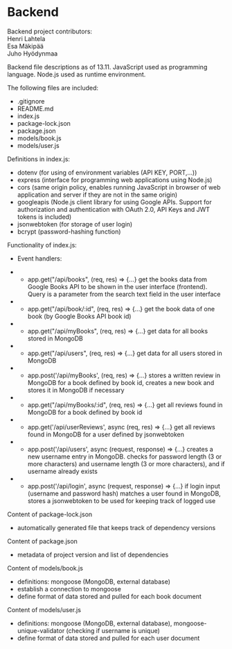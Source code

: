 # Backend

Backend project contributors:  
Henri Lahtela  
Esa Mäkipää  
Juho Hyödynmaa

Backend file descriptions as of 13.11. JavaScript used as programming language. Node.js used as runtime environment.

The following files are included: 

- .gitignore 
- README.md 
- index.js 
- package-lock.json 
- package.json
- models/book.js
- models/user.js
  
Definitions in index.js: 

- dotenv (for using of environment variables (API KEY, PORT,…)) 
- express (interface for programming web applications using Node.js) 
- cors (same origin policy, enables running JavaScript in browser of web application and server if they are not in the same origin) 
- googleapis (Node.js client library for using Google APIs. Support for authorization and authentication with OAuth 2.0, API Keys and JWT tokens is included) 
- jsonwebtoken (for storage of user login)
- bcrypt (password-hashing function)

Functionality of index.js:  
- Event handlers:

- - app.get("/api/books", (req, res) => {…} get the books data from Google Books API to be shown in the user interface (frontend). Query is a parameter from the search text field in the user interface
- - app.get("/api/book/:id", (req, res) => {…} get the book data of one book (by Google Books API book id)
- - app.get("/api/myBooks", (req, res) => {…} get data for all books stored in MongoDB
- - app.get("/api/users", (req, res) => {…} get data for all users stored in MongoDB
- - app.post('/api/myBooks', (req, res) => {…} stores a written review in MongoDB for a book defined by book id, creates a new book and stores it in MongoDB if necessary
- - app.get("/api/myBooks/:id", (req, res) => {…} get all reviews found in MongoDB for a book defined by book id
- - app.get('/api/userReviews', async (req, res) => {…} get all reviews found in MongoDB for a user defined by jsonwebtoken
- - app.post('/api/users', async (request, response) => {…} creates a new username entry in MongoDB. checks for password length (3 or more characters) and username length (3 or more characters), and if username already exists
- - app.post('/api/login', async (request, response) => {…} if login input (username and password hash) matches a user found in MongoDB, stores a jsonwebtoken to be used for keeping track of logged use

Content of package-lock.json
- automatically generated file that keeps track of dependency versions

Content of package.json
- metadata of project version and list of dependencies

Content of models/book.js

- definitions: mongoose (MongoDB, external database)
- establish a connection to mongoose
- define format of data stored and pulled for each book document

Content of models/user.js

- definitions: mongoose (MongoDB, external database), mongoose-unique-validator (checking if username is unique)
- define format of data stored and pulled for each user document
